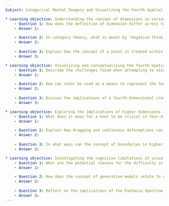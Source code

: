 ```yaml
---
Subject: Categorical Mental Imagery and Visualizing the Fourth Spatial Dimension

* Learning objective: Understanding the concept of dimensions in various mathematical contexts.
    - Question 1: How does the definition of dimension differ across topology, algebraic geometry, and category theory?
    - Answer 1: 

    - Question 2: In category theory, what is meant by "negative thinking," and how does it apply to the concept of dimensionality?
    - Answer 2:
    
    - Question 3: Explain how the concept of a point is treated within category theory and its implications for understanding dimensions.
    - Answer 3:

* Learning objective: Visualizing and conceptualizing the fourth spatial dimension.
    - Question 1: Describe the challenges faced when attempting to visualize a fourth-dimensional object and propose a method to approach this visualization.
    - Answer 1:

    - Question 2: How can color be used as a means to represent the fourth dimension in visualization techniques?
    - Answer 2:
    
    - Question 3: Discuss the implications of a fourth-dimensional creature's perspective on understanding inside and outside in spatial terms.
    - Answer 3:

* Learning objective: Exploring the implications of higher dimensions in knot theory and geometric objects.
    - Question 1: What does it mean for a knot to be trivial in four-dimensional space, and how can this concept be visualized?
    - Answer 1:

    - Question 2: Explain how dragging and continuous deformations can help illustrate the relationship between lower and higher dimensional objects.
    - Answer 2:
    
    - Question 3: In what ways can the concept of boundaries in higher dimensions complicate our understanding of geometric objects?
    - Answer 3:

* Learning objective: Investigating the cognitive limitations of visualizing higher-dimensional spaces.
    - Question 1: What are the potential reasons for the difficulty in visualizing four-dimensional objects based on cognitive and evolutionary perspectives?
    - Answer 1:

    - Question 2: How does the concept of generative models relate to our ability to perceive and imagine higher-dimensional spaces?
    - Answer 2:
    
    - Question 3: Reflect on the implications of the Fantasia Spectrum on the storage and recall of higher-dimensional images in mental imagery.
    - Answer 3:
---
```

